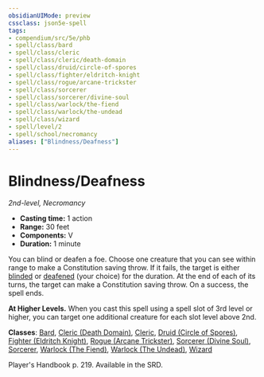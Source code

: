 ```yaml
---
obsidianUIMode: preview
cssclass: json5e-spell
tags:
- compendium/src/5e/phb
- spell/class/bard
- spell/class/cleric
- spell/class/cleric/death-domain
- spell/class/druid/circle-of-spores
- spell/class/fighter/eldritch-knight
- spell/class/rogue/arcane-trickster
- spell/class/sorcerer
- spell/class/sorcerer/divine-soul
- spell/class/warlock/the-fiend
- spell/class/warlock/the-undead
- spell/class/wizard
- spell/level/2
- spell/school/necromancy
aliases: ["Blindness/Deafness"]
---
```

# Blindness/Deafness
*2nd-level, Necromancy*  

- **Casting time:** 1 action
- **Range:** 30 feet
- **Components:** V
- **Duration:** 1 minute

You can blind or deafen a foe. Choose one creature that you can see within range to make a Constitution saving throw. If it fails, the target is either [blinded](../../../Rules%20&%20Options/5e%20Rules/conditions.md##blinded) or [deafened](../../../Rules%20&%20Options/5e%20Rules/conditions.md##deafened) (your choice) for the duration. At the end of each of its turns, the target can make a Constitution saving throw. On a success, the spell ends.

**At Higher Levels.** When you cast this spell using a spell slot of 3rd level or higher, you can target one additional creature for each slot level above 2nd.

**Classes**: [Bard](../../classes/bard.md#), [Cleric (Death Domain)](../../classes/cleric-death-domain.md#), [Cleric](../../classes/cleric.md#), [Druid (Circle of Spores)](../../classes/druid-circle-of-spores-tce.md#), [Fighter (Eldritch Knight)](../../classes/fighter-eldritch-knight.md#), [Rogue (Arcane Trickster)](../../classes/rogue-arcane-trickster.md#), [Sorcerer (Divine Soul)](../../classes/sorcerer-divine-soul-xge.md#), [Sorcerer](../../classes/sorcerer.md#), [Warlock (The Fiend)](../../classes/warlock-the-fiend.md#), [Warlock (The Undead)](../../classes/warlock-the-undead-vrgr.md#), [Wizard](../../classes/wizard.md#)

Player's Handbook p. 219. Available in the SRD.